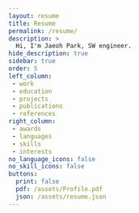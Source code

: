 ```yaml
---
layout: resume
title: Resume
permalink: /resume/
description: >
  Hi, I'm Jaeoh Park, SW engineer.
hide_description: true
sidebar: true
order: 5
left_column:
 - work
 - education
 - projects
 - publications
 - references
right_column:
 - awards
 - languages
 - skills
 - interests
no_language_icons: false
no_skill_icons: false
buttons:
  print: false
  pdf: /assets/Profile.pdf
  json: /assets/resume.json
---
```


